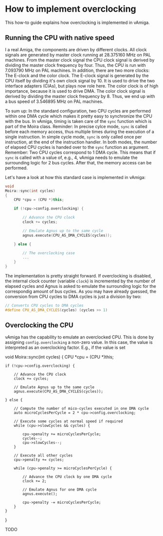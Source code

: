 # How to implement overclocking

This how-to guide explains how overclocking is implemented in vAmiga. 

## Running the CPU with native speed

I a real Amiga, the components are driven by different clocks. All clock signals are generated by master clock  running at 28.375160 MHz on PAL machines. From the master clock signal the CPU clock signal is derived by dividing the master clock frequency by four. Thus, the CPU is run with 7.093790 MHz on PAL machines. In addition, there are two more clocks: The E-clock and the color clock. The E-clock signal is generated by the CPU itself by dividing it's own clock signal by 10. It is used to drive the two interface adapters (CIAs), but plays now role here. The color clock is of high importance, because it is used to drive DMA. The color clock signal is derived by dividing the master clock frequency by 8. Thus, we end up with a bus speed of 3.546895 MHz on PAL machines. 

To sum up: In the standard configuration, two CPU cycles are performed within one DMA cycle which makes it pretty easy to synchronize the CPU with the bus. In vAmiga, timing is taken care of the `sync` function which is part of the Moira class. Reminder: In precise cylce mode, `sync` is called before each memory access, thus multiple times during the execution of a single instruction. In simple cycle mode, `sync` is only called once per instruction, at the end of the instruction handler. In both modes, the number of elapsed CPU cycles is handed over to the `sync` function as argument. Remember: Two CPU cycles correspond to 1 DMA cycle. This means that if `sync` is called with a value of, e.g., 4, vAmiga needs to emulate the surrounding logic for 2 bus cycles. After that, the memory access can be performed.

Let's have a look at how this standard case is implemented in vAmiga:

```c++ 
void
Moira::sync(int cycles)
{
    CPU *cpu = (CPU *)this;

    if (!cpu->config.overclocking) {

        // Advance the CPU clock
        clock += cycles;

        // Emulate Agnus up to the same cycle
        agnus.execute(CPU_AS_DMA_CYCLES(cycles));

    } else {

        // The overclocking case 
        ...
    }
}
```

The implementation is pretty straight forward. If overclocking is disabled, the internal clock counter (variable `clock`) is incremented by the number of elapsed cycles and Agnus is asked to emulate the surrounding logic for the correspondig amount of bus cycles. As you may have already guessed, the conversion from CPU cycles to DMA cycles is just a division by two:

```c++
// Converts CPU cycles to DMA cycles
#define CPU_AS_DMA_CYCLES(cycles) (cycles >> 1)
```

## Overclocking the CPU

vAmiga has the capability to emulate an overclocked CPU. This is done by assigning `config.overclocking` a non-zero value. In this case, the value is interpreted as an overclocking factor. E.g., if the value is set 



void
Moira::sync(int cycles)
{
    CPU *cpu = (CPU *)this;

    if (!cpu->config.overclocking) {

        // Advance the CPU clock
        clock += cycles;

        // Emulate Agnus up to the same cycle
        agnus.execute(CPU_AS_DMA_CYCLES(cycles));

    } else {

        // Compute the number of mico-cycles executed in one DMA cycle
        auto microCyclesPerCycle = 2 * cpu->config.overclocking;

        // Execute some cycles at normal speed if required
        while (cpu->slowCycles && cycles) {

            cpu->penalty += microCyclesPerCycle;
            cycles--;
            cpu->slowCycles--;
        }

        // Execute all other cycles
        cpu->penalty += cycles;

        while (cpu->penalty >= microCyclesPerCycle) {

            // Advance the CPU clock by one DMA cycle
            clock += 2;

            // Emulate Agnus for one DMA cycle
            agnus.execute();

            cpu->penalty -= microCyclesPerCycle;
        }
    }
}


TODO
